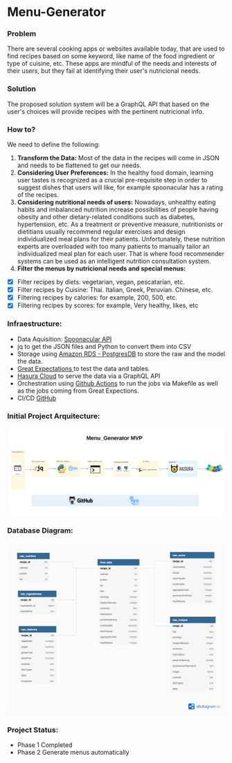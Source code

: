 
# Menu-Generator


### Problem

There are several cooking apps or websites available today, that are used to find recipes based on some keyword, like name of the food ingredient or type of cuisine, etc. These apps are mindful of the needs and interests of their users, but they fail at identifying their user's nutricional needs.
### Solution

The proposed solution system will be a GraphQL API that based on the user's choices will provide recipes with the pertinent nutricional info.

### How to?

We need to define the following:

 1. **Transform the Data:** Most of the data in the recipes will come in JSON and needs to be flattened to get our needs.
 2. **Considering User Preferences:** In the healthy food domain, learning user tastes is recognized as a crucial pre-requisite step in order to suggest dishes that users will like, for example spoonacular has a rating of the recipes.
 3. **Considering nutritional needs of users:** Nowadays, unhealthy eating habits and imbalanced nutrition increase possibilities of people having obesity and other dietary-related conditions such as diabetes, hypertension, etc. As a treatment or preventive measure, nutritionists or dietitians usually recommend regular exercises and design individualized meal plans for their patients. Unfortunately, these nutrition experts are overloaded with too many patients to manually tailor an individualized meal plan for each user. That is where food recommender systems can be used as an intelligent nutrition consultation system.
 4. **Filter the menus by nutricional needs and special menus:**
 - [x] Filter recipes by diets:  vegetarian, vegan, pescatarian, etc.
 - [x] Filter recipes by Cuisine: Thai. Italian, Greek, Peruvian. Chinese, etc.
 - [x] Filtering recipes by calories: for example, 200, 500, etc.
 - [x] Filtering recipes by scores: for example, Very healthy, likes, etc

### **Infraestructure:**

 - Data Aquisition:   [Spoonacular API](https://spoonacular.com/food-api/docs)
 - jq to get the JSON files and Python to convert them into CSV
 - Storage using [Amazon RDS - PostgresDB](https://aws.amazon.com/free/?all-free-tier.sort-by=item.additionalFields.SortRank&all-free-tier.sort-order=asc&awsf.Free%20Tier%20Types=*all&awsf.Free%20Tier%20Categories=categories%23databases&trk=ps_a134p000006paacAAA&trkCampaign=acq_paid_search_brand&sc_channel=PS&sc_campaign=acquisition_DACH&sc_publisher=Google&sc_category=Database&sc_country=DACH&sc_geo=EMEA&sc_outcome=acq&sc_detail=aws%20postgre%20sql&sc_content=Postgresql_e&sc_matchtype=e&sc_segment=495000475407&sc_medium=ACQ-P|PS-GO|Brand|Desktop|SU|Database|Solution|DACH|EN|Text|xx|EU&s_kwcid=AL!4422!3!495000475407!e!!g!!aws%20postgre%20sql&ef_id=Cj0KCQjwwLKFBhDPARIsAPzPi-IZq80to9E2nKMmtPVHBCwVLuQNIJp7k8HAJcPe-ciqgJE6Cu-7UbcaAqw9EALw_wcB:G:s&s_kwcid=AL!4422!3!495000475407!e!!g!!aws%20postgre%20sql) to store the raw and the model the data.
 - [Great Expectations ](https://greatexpectations.io/) to test the data and tables.
 - [Hasura Cloud](https://hasura.io/cloud/) to serve the data via a GraphQL API
 - Orchestration using [Github Actions](https://github.com/features/actions) to run the jobs via Makefile as well as the jobs coming from Great Expections.
 - CI/CD [GitHub](https://github.com/)

### **Initial Project Arquitecture:**

![img.png](architecture.png)

### **Database Diagram:**

![img.png](db_diagram.png)

### **Project Status:**

- Phase 1 Completed
- Phase 2 Generate menus automatically